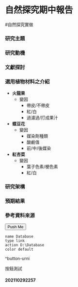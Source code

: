 # 自然探究期中報告
#自然探究實做 

### 研究主題

### 研究動機
### 文獻探討
### 選用植物材料之介紹
- **火龍果**
	- 變因
		- 帶皮/不帶皮
		- 紅/白
		- 過濾過/打成果汁
- **蝶豆花**
	- 變因
		- 媒染劑種類
		- 酸鹼值
		- 前/中/後媒染
- **紅杏菜**
	- 變因
		- 葉子色素/梗色素
		- 紅/白
### 研究架構
### 預期結果
### 參考資料來源
	
<button type="button" href="SQL">Push Me</button>

```button
name Database
type link
action D:\Database
color default
```
^button-urni

按鈕測試

#### 202110292257